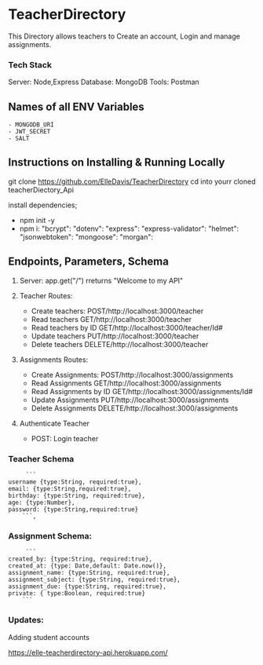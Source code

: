 # TeacherDirectory
This Directory allows teachers to Create an account, Login and manage assignments. 

### Tech Stack
Server: Node,Express
Database: MongoDB
Tools: Postman

## Names of all ENV Variables
    - MONGODB_URI
    - JWT_SECRET
    - SALT

## Instructions on Installing & Running Locally
git clone https://github.com/ElleDavis/TeacherDirectory
cd into yourr cloned teacherDiectory_Api

install dependencies;
- npm init -y
- npm i:
    "bcrypt":
    "dotenv":
    "express": 
    "express-validator": 
    "helmet":
    "jsonwebtoken": 
    "mongoose":
    "morgan": 

## Endpoints, Parameters, Schema

1. Server: app.get("/") rreturns "Welcome to my API"
2. Teacher Routes:
    - Create teachers: POST/http://localhost:3000/teacher
    - Read teachers GET/http://localhost:3000/teacher
    - Read teachers by ID GET/http://localhost:3000/teacher/Id#
    - Update teachers  PUT/http://localhost:3000/teacher
    - Delete teachers  DELETE/http://localhost:3000/teacher

3. Assignments Routes:
    - Create Assignments: POST/http://localhost:3000/assignments
    - Read Assignments GET/http://localhost:3000/assignments
    - Read Assignments by ID GET/http://localhost:3000/assignments/Id#
    - Update Assignments PUT/http://localhost:3000/assignments
    - Delete Assignments DELETE/http://localhost:3000/assignments

4. Authenticate Teacher
    - POST: Login teacher

### Teacher Schema
         ```
    username {type:String, required:true}, 
    email: {type:String,required:true},
    birthday: {type:String, required:true},
    age: {type:Number},
    password: {type:String,required:true}
        ```,
     
### Assignment Schema:
         ```
    created_by: {type:String, required:true},
    created_at: {type: Date,default: Date.now()},
    assignment_name: {type:String, required:true},
    assignment_subject: {type:String, required:true},
    assignment_due: {type:String, required:true},
    private: { type:Boolean, required:true}
        ```
    

### Updates:
Adding student accounts

https://elle-teacherdirectory-api.herokuapp.com/
